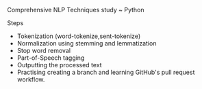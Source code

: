 Comprehensive NLP Techniques study ~ Python

Steps
- Tokenization (word-tokenize,sent-tokenize)
- Normalization using stemming and lemmatization
- Stop word removal 
- Part-of-Speech tagging
- Outputting the processed text
- Practising creating a branch and learning GitHub's pull request workflow.
